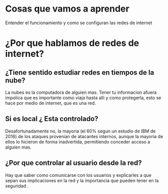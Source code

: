 # Cosas que vamos a aprender

Entender el funcionamiento y como se configuran las redes de internet 

# ¿Por que hablamos de redes de internet? 

## ¿Tiene sentido estudiar redes en tiempos de la nube?

La nubes es la computadora de alguien mas. Tener tu informacion afuera impolica que es importante como viaja hasta alli y como protegerla, esto se hace por medio de internet, que es una red.

## Si es local ¿ Esta controlado?

Desafortunadamente no, la mayoria (el 60% segun un estudio de IBM de 2016) de los ataques provenian de atacantes internos, aunque la mayoria de ellos lo hicieron de forma inadvertida, permitiendo conceder acceso a alguien mas.

## ¿Por que controlar al usuario desde la red?

Hay que saber como comunicarse con los usuarios y explicarles a que sepan sus implicaciones en la red y la importancia que pueden tener en la seguridad .

